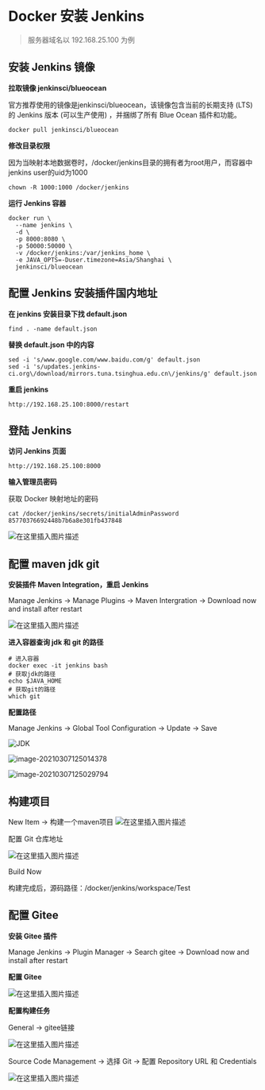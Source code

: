 # Docker 安装 Jenkins

> 服务器域名以 192.168.25.100 为例

## 安装 Jenkins 镜像

**拉取镜像 jenkinsci/blueocean**

官方推荐使用的镜像是jenkinsci/blueocean，该镜像包含当前的长期支持 (LTS) 的 Jenkins 版本 (可以生产使用) ，并捆绑了所有 Blue Ocean 插件和功能。

```shell
docker pull jenkinsci/blueocean
```

**修改目录权限**

因为当映射本地数据卷时，/docker/jenkins目录的拥有者为root用户，而容器中jenkins user的uid为1000

```shell
chown -R 1000:1000 /docker/jenkins
```
**运行 Jenkins 容器**

```shell
docker run \
  --name jenkins \
  -d \
  -p 8000:8080 \
  -p 50000:50000 \
  -v /docker/jenkins:/var/jenkins_home \
  -e JAVA_OPTS=-Duser.timezone=Asia/Shanghai \
  jenkinsci/blueocean
```
## 配置 Jenkins 安装插件国内地址

**在 jenkins 安装目录下找 default.json**

```shell
find . -name default.json
```

**替换 default.json 中的内容**

```shell
sed -i 's/www.google.com/www.baidu.com/g' default.json
sed -i 's/updates.jenkins-ci.org\/download/mirrors.tuna.tsinghua.edu.cn\/jenkins/g' default.json
```

**重启 jenkins**

```shell
http://192.168.25.100:8000/restart
```

## 登陆 Jenkins

**访问 Jenkins 页面**

```shell
http://192.168.25.100:8000
```

**输入管理员密码**

获取 Docker 映射地址的密码

```shell
cat /docker/jenkins/secrets/initialAdminPassword
85770376692448b7b6a8e301fb437848
```

![在这里插入图片描述](https://img-blog.csdnimg.cn/20210305234455971.png?x-oss-process=image/watermark,type_ZmFuZ3poZW5naGVpdGk,shadow_10,text_aHR0cHM6Ly9ibG9nLmNzZG4ubmV0L3dlaXhpbl80MjEwMzAyNg==,size_16,color_FFFFFF,t_70)

## 配置 maven jdk git

**安装插件 Maven Integration，重启 Jenkins**

Manage Jenkins -> Manage Plugins -> Maven Intergration -> Download now and install after restart

![在这里插入图片描述](https://img-blog.csdnimg.cn/20210307122414262.png?x-oss-process=image/watermark,type_ZmFuZ3poZW5naGVpdGk,shadow_10,text_aHR0cHM6Ly9ibG9nLmNzZG4ubmV0L3dlaXhpbl80MjEwMzAyNg==,size_16,color_FFFFFF,t_70)

**进入容器查询 jdk 和 git 的路径**

```shell
# 进入容器
docker exec -it jenkins bash
# 获取jdk的路径
echo $JAVA_HOME
# 获取git的路径
which git
```
**配置路径**

Manage Jenkins -> Global Tool Configuration -> Update -> Save

![JDK](https://img-blog.csdnimg.cn/20210307124810429.png?x-oss-process=image/watermark,type_ZmFuZ3poZW5naGVpdGk,shadow_10,text_aHR0cHM6Ly9ibG9nLmNzZG4ubmV0L3dlaXhpbl80MjEwMzAyNg==,size_16,color_FFFFFF,t_70)



![image-20210307125014378](C:\Users\a\AppData\Roaming\Typora\typora-user-images\image-20210307125014378.png)

![image-20210307125029794](C:\Users\a\AppData\Roaming\Typora\typora-user-images\image-20210307125029794.png)

## 构建项目

New Item -> 构建一个maven项目
![在这里插入图片描述](https://img-blog.csdnimg.cn/20210307131950770.png?x-oss-process=image/watermark,type_ZmFuZ3poZW5naGVpdGk,shadow_10,text_aHR0cHM6Ly9ibG9nLmNzZG4ubmV0L3dlaXhpbl80MjEwMzAyNg==,size_16,color_FFFFFF,t_70)

配置 Git 仓库地址

![在这里插入图片描述](https://img-blog.csdnimg.cn/20210307132120544.png?x-oss-process=image/watermark,type_ZmFuZ3poZW5naGVpdGk,shadow_10,text_aHR0cHM6Ly9ibG9nLmNzZG4ubmV0L3dlaXhpbl80MjEwMzAyNg==,size_16,color_FFFFFF,t_70)

Build Now

构建完成后，源码路径：/docker/jenkins/workspace/Test

## 配置 Gitee

**安装 Gitee 插件**

Manage Jenkins -> Plugin Manager -> Search gitee -> Download now and install after restart

**配置 Gitee**

![在这里插入图片描述](https://img-blog.csdnimg.cn/20210307155434803.png?x-oss-process=image/watermark,type_ZmFuZ3poZW5naGVpdGk,shadow_10,text_aHR0cHM6Ly9ibG9nLmNzZG4ubmV0L3dlaXhpbl80MjEwMzAyNg==,size_16,color_FFFFFF,t_70)

**配置构建任务**

General -> gitee链接

![在这里插入图片描述](https://img-blog.csdnimg.cn/20210307161531768.png)

Source Code Management -> 选择 Git -> 配置 Repository URL 和 Credentials

![在这里插入图片描述](https://img-blog.csdnimg.cn/20210307161629421.png?x-oss-process=image/watermark,type_ZmFuZ3poZW5naGVpdGk,shadow_10,text_aHR0cHM6Ly9ibG9nLmNzZG4ubmV0L3dlaXhpbl80MjEwMzAyNg==,size_16,color_FFFFFF,t_70)